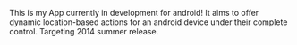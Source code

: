 This is my App currently in development for android! It aims to offer dynamic location-based actions for an android device
under their complete control. Targeting 2014 summer release.